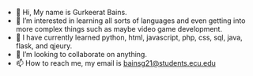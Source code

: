 - 👋 Hi, My name is Gurkeerat Bains.
- 👀 I’m interested in learning all sorts of languages and even getting into more complex things such as maybe video game development. 
- 🌱 I have currently learned python, html, javascript, php, css, sql, java, flask, and qjeury.
- 💞️ I’m looking to collaborate on anything. 
- 📫 How to reach me, my email is bainsg21@students.ecu.edu

<!---
BainsGarry/BainsGarry is a ✨ special ✨ repository because its `README.md` (this file) appears on your GitHub profile.
You can click the Preview link to take a look at your changes.
--->
